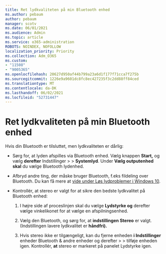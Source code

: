 ```yaml
---
title: Ret lydkvaliteten på min Bluetooth enhed
ms.author: pebaum
author: pebaum
manager: scotv
ms.date: 06/01/2021
ms.audience: Admin
ms.topic: article
ms.service: o365-administration
ROBOTS: NOINDEX, NOFOLLOW
localization_priority: Priority
ms.collection: Adm_O365
ms.custom:
- "11508"
- "9005365"
ms.openlocfilehash: 20627d950af44b799a23a6d1f177f71cca7f275b
ms.sourcegitcommit: 1226e9a9601dc8fc8ec427235f3c2dd88ff84ced
ms.translationtype: MT
ms.contentlocale: da-DK
ms.lasthandoff: 06/02/2021
ms.locfileid: "52731447"
---
```

# <a name="fix-the-audio-quality-of-my-bluetooth-device"></a>Ret lydkvaliteten på min Bluetooth enhed

Hvis din Bluetooth er tilsluttet, men lydkvaliteten er dårlig:

- Sørg for, at lyden afspilles via Bluetooth enhed. Vælg knappen **Start,** og vælg **derefter** Indstillinger  >    >  **Systemlyd**. Under **Vælg outputenhed skal** du vælge Bluetooth lydenhed.

- Afbryd andre ting, der måske bruger Bluetooth, f.eks fildeling over Bluetooth. Du kan få mere at [vide under Løs lydproblemer i Windows 10](https://support.microsoft.com/en-us/help/4026994).

- Kontrollér, at stereo er valgt for at sikre den bedste lydkvalitet på Bluetooth enhed:
    1. I højre side af proceslinjen skal du vælge **Lydstyrke og** derefter vælge vinkelikonet for at vælge en afspilningsenhed.

    1. Vælg den Bluetooth, og sørg for, at **indstillingen Stereo** er valgt. (Indstillingen lavere lydkvalitet er **håndfri).**

    1. Hvis stereo ikke er tilgængeligt, kan du fjerne enheden **i Indstillinger** enheder Bluetooth & andre enheder og derefter  >    >  tilføje enheden igen. Kontrollér, **at** stereo er markeret på panelet Lydstyrke igen.

